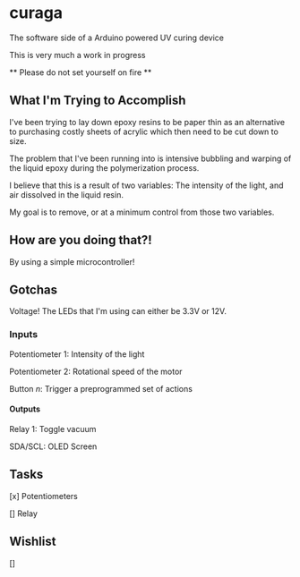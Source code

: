 # curaga
The software side of a Arduino powered UV curing device


This is very much a work in progress

** Please do not set yourself on fire **


## What I'm Trying to Accomplish

I've been trying to lay down epoxy resins to be paper thin as an alternative
to purchasing costly sheets of acrylic which then need to be cut down to size.

The problem that I've been running into is intensive bubbling and warping of 
the liquid epoxy during the polymerization process.

I believe that this is a result of two variables: The intensity of the light,
and air dissolved in the liquid resin.

My goal is to remove, or at a minimum control from those two variables.

## How are you doing that?!

By using a simple microcontroller!

## Gotchas

Voltage! The LEDs that I'm using can either be 3.3V or 12V. 

### Inputs

Potentiometer 1: Intensity of the light

Potentiometer 2: Rotational speed of the motor

Button *n*: Trigger a preprogrammed set of actions

#### Outputs
Relay 1: Toggle vacuum

SDA/SCL: OLED Screen


## Tasks

[x] Potentiometers

[] Relay


## Wishlist

[] 
